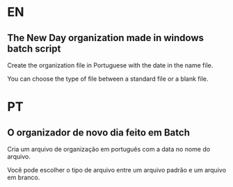 # EN
## The New Day organization made in windows batch script 
Create the organization file in Portuguese with the date in the name file. 

You can choose the type of file between a standard file or a blank file.

# PT
## O organizador de novo dia feito em Batch 
Cria um arquivo de organização  em português com a data no nome do arquivo. 

Você pode escolher o tipo de arquivo entre um arquivo padrão e um arquivo em branco.
 

